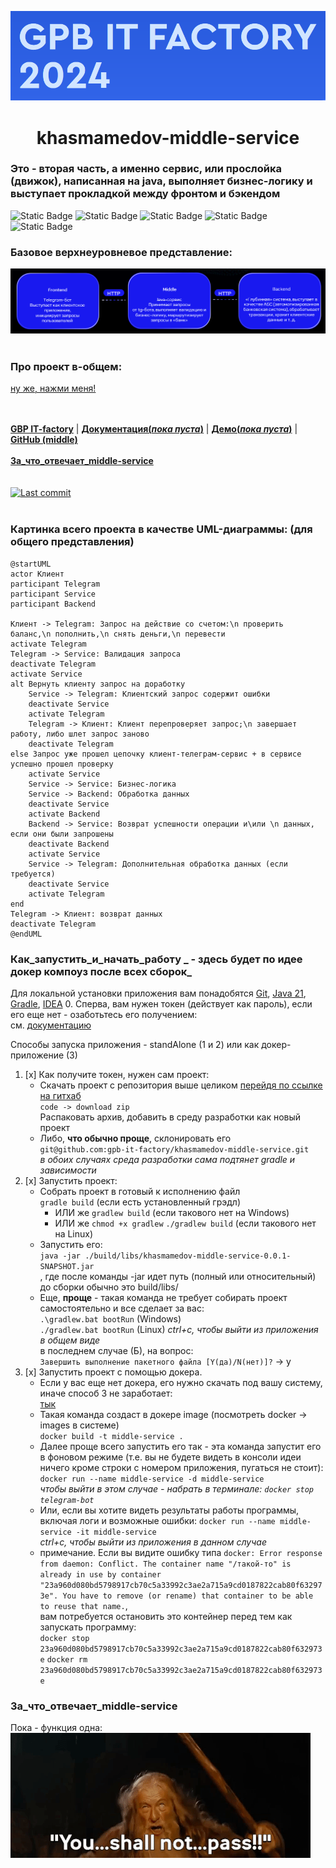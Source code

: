 ![img.png](images/img.png)

<h1 align="center"> khasmamedov-middle-service </h1>

### Это - вторая часть, а именно сервис, или прослойка (движок), написанная на java, выполняет бизнес-логику и выступает прокладкой между фронтом и бэкендом

![Static Badge](https://img.shields.io/badge/Java%20ver.=17-green)
![Static Badge](https://img.shields.io/badge/Spring-blue)
![Static Badge](https://img.shields.io/badge/Spring%20Boot-darkgreen)
![Static Badge](https://img.shields.io/badge/Tests:Junit%20%2B%20Mockito-red)
![Static Badge](https://img.shields.io/badge/Git-green)

### Базовое верхнеуровневое представление:
![Overall.png](images/Overall.png)
<br/><br/>

### Про проект в-общем:
[ну же, нажми меня!](https://github.com/gpb-it-factory/khasmamedov-telergam-bot/blob/trunk/README.md)  

  <br/><br/>
  <b><a href="https://gpb.fut.ru/itfactory/backend?utm_source=gpb&utm_medium=expert&utm_campaign=recommend&utm_content=all">GBP IT-factory</a></b> | <b><a href="">Документация(_пока пуста_)</a></b> | <b><a href="">Демо(_пока пуста_)</a></b> | <b><a href="https://github.com/gpb-it-factory/khasmamedov-middle-service">GitHub (middle)</a></b> <br>  
  <b><a href="#За_что_отвечает_middle-service">За_что_отвечает_middle-service</a></b> <br>
  <br/><br/>
  <a target="_blank" href="https://github.com/gpb-it-factory/khasmamedov-telergam-bot"><img src="https://img.shields.io/github/last-commit/gpb-it-factory/khasmamedov-telergam-bot?logo=github&color=609966&logoColor=fff" alt="Last commit"/></a>
  <br/><br/>

### Картинка всего проекта в качестве UML-диаграммы: (для общего представления)
```plantuml
@startUML
actor Клиент
participant Telegram
participant Service
participant Backend

Клиент -> Telegram: Запрос на действие со счетом:\n проверить баланс,\n пополнить,\n снять деньги,\n перевести
activate Telegram
Telegram -> Service: Валидация запроса
deactivate Telegram
activate Service
alt Вернуть клиенту запрос на доработку 
    Service -> Telegram: Клиентский запрос содержит ошибки
    deactivate Service
    activate Telegram
    Telegram -> Клиент: Клиент перепроверяет запрос;\n завершает работу, либо шлет запрос заново
    deactivate Telegram
else Запрос уже прошел цепочку клиент-телеграм-сервис + в сервисе успешно прошел проверку
    activate Service
    Service -> Service: Бизнес-логика
    Service -> Backend: Обработка данных
    deactivate Service
    activate Backend 
    Backend -> Service: Возврат успешности операции и\или \n данных, если они были запрошены
    deactivate Backend 
    activate Service
    Service -> Telegram: Дополнительная обработка данных (если требуется)
    deactivate Service
    activate Telegram
end    
Telegram -> Клиент: возврат данных
deactivate Telegram
@endUML
```

### Как_запустить_и_начать_работу _  - здесь будет по идее докер компоуз после всех сборок_

Для локальной установки приложения вам понадобятся [Git](https://git-scm.com/), [Java 21](https://axiomjdk.ru/pages/downloads/), [Gradle](https://gradle.org/), [IDEA](https://www.jetbrains.com/idea/download/)
0. Сперва, вам нужен токен (действует как пароль), если его еще нет - озаботьтесь его получением:    
   см. [документацию](https://core.telegram.org/bots/tutorial#obtain-your-bot-token)

Способы запуска приложения - standAlone (1 и 2) или как докер-приложение (3)

1. [x] Как получите токен, нужен сам проект:
   * Скачать проект с репозитория выше целиком [перейдя по ссылке на гитхаб](https://github.com/gpb-it-factory/khasmamedov-middle-service)    
     ````code -> download zip````    
     Распаковать архив, добавить в среду разработки как новый проект
   * Либо, **что обычно проще**, склонировать его    
     ````git@github.com:gpb-it-factory/khasmamedov-middle-service.git````  
     _в обоих случаях среда разработки сама подтянет gradle и зависимости_
2. [x] Запустить проект:
   * Собрать проект в готовый к исполнению файл   
     ````gradle build````  (если есть установленный грэдл)  
     + ИЛИ же ````gradlew build````  (если такового нет на Windows)  
     + ИЛИ же ````chmod +x gradlew```` ````./gradlew build```` (если такового нет на Linux)
   * Запустить его:  
       ````java -jar ./build/libs/khasmamedov-middle-service-0.0.1-SNAPSHOT.jar````    
       , где после команды -jar идет путь (полный или относительный) до сборки
       обычно это build/libs/
   * Еще, **проще** - такая команда не требует собирать проект самостоятельно и все сделает за вас:  
     ````.\gradlew.bat bootRun```` (Windows)  
     ````./gradlew.bat bootRun```` (Linux)
     _ctrl+c, чтобы выйти из приложения в общем виде_  
     в последнем случае (Б), на вопрос:  
     ````Завершить выполнение пакетного файла [Y(да)/N(нет)]?```` -> y
3. [x] Запустить проект с помощью докера.
   * Если у вас еще нет докера, его нужно скачать под вашу систему, иначе способ 3 не заработает:  
     [тык](https://docs.docker.com/get-docker/)
   * Такая команда создаст в докере image (посмотреть docker -> images в системе)  
     `docker build -t middle-service .`
   * Далее проще всего запустить его так - эта команда запустит его в фоновом режиме (т.е. вы не будете видеть в консоли идеи ничего кроме строки с номером приложения, пугаться не стоит):  
     `docker run --name middle-service -d middle-service`  
     _чтобы выйти в этом случае - набрать в терминале: `docker stop telegram-bot`_
   * Или, если вы хотите видеть результаты работы программы, включая логи и возможные ошибки:
     `docker run --name middle-service -it middle-service`  
     _ctrl+c, чтобы выйти из приложения в данном случае_
   * примечание. Если вы видите ошибку типа `docker: Error response from daemon: Conflict. The container name "/такой-то" is already in use by container "23a960d080bd5798917cb70c5a33992c3ae2a715a9cd0187822cab80f632973e". You have to remove (or rename) that container to be able to reuse that name.`,  
     вам потребуется остановить это контейнер перед тем как запускать программу:  
     `docker stop 23a960d080bd5798917cb70c5a33992c3ae2a715a9cd0187822cab80f632973e`
     `docker rm 23a960d080bd5798917cb70c5a33992c3ae2a715a9cd0187822cab80f632973e`

### За_что_отвечает_middle-service
Пока - функция одна:
![gandalf_yapfiles.ru.gif](images%2Fgandalf_yapfiles.ru.gif)

